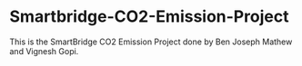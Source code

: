 # Smartbridge-CO2-Emission-Project

This is the SmartBridge CO2 Emission Project done by Ben Joseph Mathew and Vignesh Gopi.
